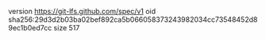 version https://git-lfs.github.com/spec/v1
oid sha256:29d3d2b03ba02bef892ca5b066058373243982034cc73548452d89ec1b0ed7cc
size 517
